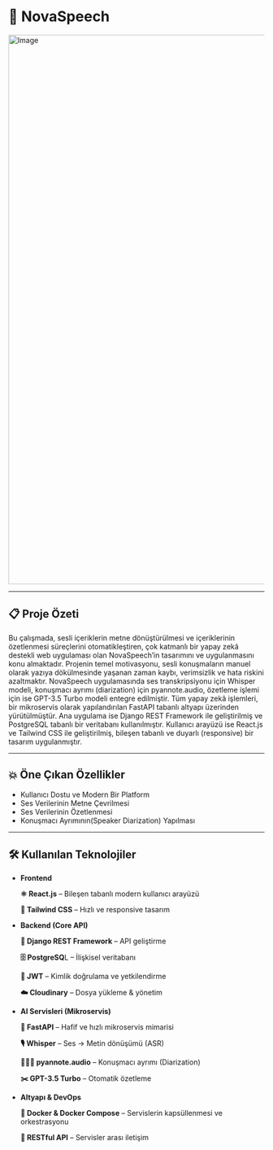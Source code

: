 # 🎵 NovaSpeech 

<img width="1920" height="1080" alt="Image" src="https://github.com/user-attachments/assets/6c521c55-9350-4c85-bf95-fbc3bf4049fa" />

---

## 📋 Proje Özeti

Bu çalışmada, sesli içeriklerin metne dönüştürülmesi ve içeriklerinin özetlenmesi süreçlerini otomatikleştiren, çok katmanlı bir yapay zekâ destekli web uygulaması olan NovaSpeech’in tasarımını ve uygulanmasını konu almaktadır. Projenin temel motivasyonu, sesli konuşmaların manuel olarak yazıya dökülmesinde yaşanan zaman kaybı, verimsizlik ve hata riskini azaltmaktır.
NovaSpeech uygulamasında ses transkripsiyonu için Whisper modeli, konuşmacı ayrımı (diarization) için pyannote.audio, özetleme işlemi için ise GPT-3.5 Turbo modeli entegre edilmiştir. Tüm yapay zekâ işlemleri, bir mikroservis olarak yapılandırılan FastAPI tabanlı altyapı üzerinden yürütülmüştür. Ana uygulama ise Django REST Framework ile geliştirilmiş ve PostgreSQL tabanlı bir veritabanı kullanılmıştır. Kullanıcı arayüzü ise React.js ve Tailwind CSS ile geliştirilmiş, bileşen tabanlı ve duyarlı (responsive) bir tasarım uygulanmıştır.

 ---

## 💥 Öne Çıkan Özellikler

- Kullanıcı Dostu ve Modern Bir Platform 
- Ses Verilerinin Metne Çevrilmesi
- Ses Verilerinin Özetlenmesi
- Konuşmacı Ayrımının(Speaker Diarization) Yapılması

---

## 🛠️ Kullanılan Teknolojiler

- **Frontend**

  **⚛️ React.js** – Bileşen tabanlı modern kullanıcı arayüzü

  **🎨 Tailwind CSS** – Hızlı ve responsive tasarım

- **Backend (Core API)**

  **🐍 Django REST Framework** – API geliştirme

  **🗄️ PostgreSQ**L – İlişkisel veritabanı

  **🔐 JWT** – Kimlik doğrulama ve yetkilendirme

  **☁️ Cloudinary** – Dosya yükleme & yönetim

- **AI Servisleri (Mikroservis)**

  **🐍 FastAPI** – Hafif ve hızlı mikroservis mimarisi

  **🎙️ Whisper** – Ses → Metin dönüşümü (ASR)

  **🧑‍🤝‍🧑 pyannote.audio** – Konuşmacı ayrımı (Diarization)

  **✂️ GPT-3.5 Turbo** – Otomatik özetleme

- **Altyapı & DevOps**

  **🐳 Docker & Docker Compose** – Servislerin kapsüllenmesi ve orkestrasyonu

  **🔄 RESTful API** – Servisler arası iletişim



